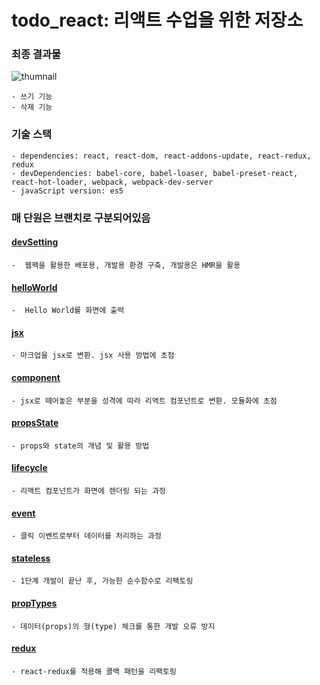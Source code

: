 # todo_react: 리액트 수업을 위한 저장소

### 최종 결과물


![thumnail](https://cloud.githubusercontent.com/assets/11900262/19553618/e376b0c2-96ef-11e6-81cc-265b38d31f18.png)


```
- 쓰기 기능
- 삭제 기능
```

### 기술 스택


```
- dependencies: react, react-dom, react-addons-update, react-redux, redux
- devDependencies: babel-core, babel-loaser, babel-preset-react, react-hot-loader, webpack, webpack-dev-server
- javaScript version: es5
```


### 매 단원은 브랜치로 구분되어있음


#### [devSetting](https://github.com/apple77y/todo_react/tree/00-devSetting)
```
-  웹팩을 활용한 배포용, 개발용 환경 구축, 개발용은 HMR을 활용
```


#### [helloWorld](https://github.com/apple77y/todo_react/tree/01-helloWorld)
```
-  Hello World를 화면에 출력
```


#### [jsx](https://github.com/apple77y/todo_react/tree/02-jsx)
```
- 마크업을 jsx로 변환. jsx 사용 방법에 초점
```

  
#### [component](https://github.com/apple77y/todo_react/tree/03-component)
```
- jsx로 떼어놓은 부분을 성격에 따라 리액트 컴포넌트로 변환. 모듈화에 초점
```
  
  
#### [propsState](https://github.com/apple77y/todo_react/tree/04-propsState)
```
- props와 state의 개념 및 활용 방법
```


#### [lifecycle](https://github.com/apple77y/todo_react/tree/05-lifecycle)
```
- 리액트 컴포넌트가 화면에 렌더링 되는 과정
```


#### [event](https://github.com/apple77y/todo_react/tree/06-event)
```
- 클릭 이벤트로부터 데이터를 처리하는 과정
```
  
  
#### [stateless](https://github.com/apple77y/todo_react/tree/07-stateless)
```
- 1단계 개발이 끝난 후, 가능한 순수함수로 리팩토링
```


#### [propTypes](https://github.com/apple77y/todo_react/tree/08-propTypes)
```
- 데이터(props)의 형(type) 체크를 통한 개발 오류 방지
```


#### [redux](https://github.com/apple77y/todo_react/tree/09-redux)
```
- react-redux를 적용해 콜백 패턴을 리팩토링
```
